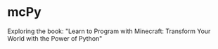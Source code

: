 # mcPy
Exploring the book: 
"Learn to Program with Minecraft: Transform Your World with the Power of Python"
